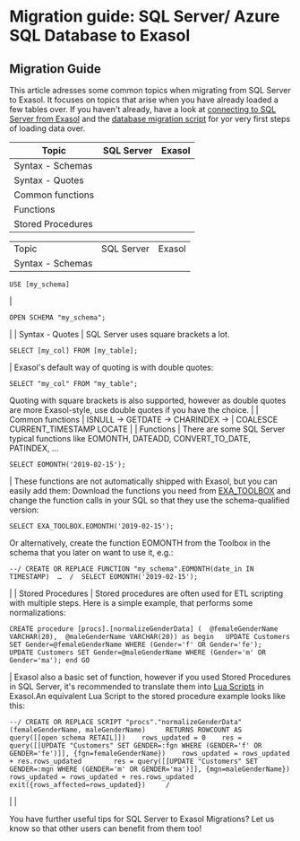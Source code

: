 # Migration guide: SQL Server/  Azure SQL Database to Exasol 
## Migration Guide

This article adresses some common topics when migrating from SQL Server to Exasol. It focuses on topics that arise when you have already loaded a few tables over. If you haven't already, have a look at [connecting to SQL Server from Exasol](https://docs.exasol.com/loading_data/connect_databases/sql_server.htm "Exasol") and the [database migration script](https://github.com/EXASOL/database-migration#sql-server "Exasol") for yor very first steps of loading data over.


|Topic   |SQL Server   |Exasol   |
|---|---|---|
|Syntax - Schemas   |   |   |
|Syntax - Quotes   |   |   |
|Common functions   |   |   |
|Functions   |   |   |
|Stored Procedures    |   |   |


|  |  |  |
| --- | --- | --- |
| Topic | SQL Server | Exasol |
| Syntax - Schemas | 
```markup
USE [my_schema]
```
 | 
```markup
OPEN SCHEMA "my_schema";
```
 |
| Syntax - Quotes | SQL Server uses square brackets a lot. 
```markup
SELECT [my_col] FROM [my_table];
```
 | Exasol's default way of quoting is with double quotes: 
```markup
SELECT "my_col" FROM "my_table";
```
  Quoting with square brackets is also supported, however as double quotes are more Exasol-style, use double quotes if you have the choice. |
| Common functions | ISNULL → GETDATE → CHARINDEX → | COALESCE CURRENT_TIMESTAMP LOCATE |
| Functions | There are some SQL Server typical functions like EOMONTH, DATEADD, CONVERT_TO_DATE, PATINDEX, …  
```markup
SELECT EOMONTH('2019-02-15');​
```
 | These functions are not automatically shipped with Exasol, but you can easily add them: Download the functions you need from [EXA_TOOLBOX](https://github.com/exasol/exa-toolbox/tree/master/sqlserver_compatibility "Exasol") and change the function calls in your SQL so that they use the schema-qualified version: 
```markup
SELECT EXA_TOOLBOX.EOMONTH('2019-02-15');​
```
 Or alternatively, create the function EOMONTH from the Toolbox in the schema that you later on want to use it, e.g.: 
```markup
--/ CREATE OR REPLACE FUNCTION "my_schema".EOMONTH(date_in IN TIMESTAMP)  …  /  SELECT EOMONTH('2019-02-15');​
```
 |
| Stored Procedures  | Stored procedures are often used for ETL scripting with multiple steps. Here is a simple example, that performs some normalizations: 
```markup
CREATE procedure [procs].[normalizeGenderData] (  @femaleGenderName VARCHAR(20),  @maleGenderName VARCHAR(20)) as begin   UPDATE Customers SET Gender=@femaleGenderName WHERE (Gender='f' OR Gender='fe');   UPDATE Customers SET Gender=@maleGenderName WHERE (Gender='m' OR Gender='ma'); end GO
```
 | Exasol also a basic set of function, however if you used Stored Procedures in SQL Server, it's recommended to translate them into [Lua Scripts](https://docs.exasol.com/database_concepts/udf_scripts/lua.htm "Exasol") in Exasol.An equivalent Lua Script to the stored procedure example looks like this: 
```markup
--/ CREATE OR REPLACE SCRIPT "procs"."normalizeGenderData"(femaleGenderName, maleGenderName)     RETURNS ROWCOUNT AS        query([[open schema RETAIL]])    rows_updated = 0    res = query([[UPDATE "Customers" SET GENDER=:fgn WHERE (GENDER='f' OR GENDER='fe')]], {fgn=femaleGenderName})    rows_updated = rows_updated + res.rows_updated        res = query([[UPDATE "Customers" SET GENDER=:mgn WHERE (GENDER='m' OR GENDER='ma')]], {mgn=maleGenderName})    rows_updated = rows_updated + res.rows_updated    exit({rows_affected=rows_updated})     / 
```
 |
|  

You have further useful tips for SQL Server to Exasol Migrations? Let us know so that other users can benefit from them too!

